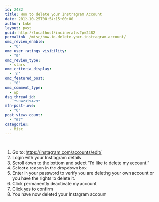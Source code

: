```yaml
---
id: 2482
title: How to delete your Instragram Account
date: 2012-10-25T08:54:15+00:00
author: Luke
layout: post
guid: http://localhost/incinerate/?p=2482
permalink: /misc/how-to-delete-your-instragram-account/
omc_review_enable:
  - "0"
omc_user_ratings_visibility:
  - "0"
omc_review_type:
  - stars
omc_criteria_display:
  - 'n'
omc_featured_post:
  - "0"
omc_comment_type:
  - wp
dsq_thread_id:
  - "5042319479"
mfn-post-love:
  - "0"
post_views_count:
  - "67"
categories:
  - Misc
---
```

&nbsp;

  1. Go to: <a title="Instagram" href="https://instagram.com/accounts/edit/" target="_blank">https://instagram.com/accounts/edit/</a>
  2. Login with your Instragram details
  3. Scroll down to the bottom and select &#8220;I&#8217;d like to delete my account.&#8221;
  4. Select a reason in the dropdown box
  5. Enter in your password to verify you are deleting your own account or you have the rights to delete it.
  6. Click permanently deactivate my account
  7. Click yes to confirm
  8. You have now deleted your Instagram account